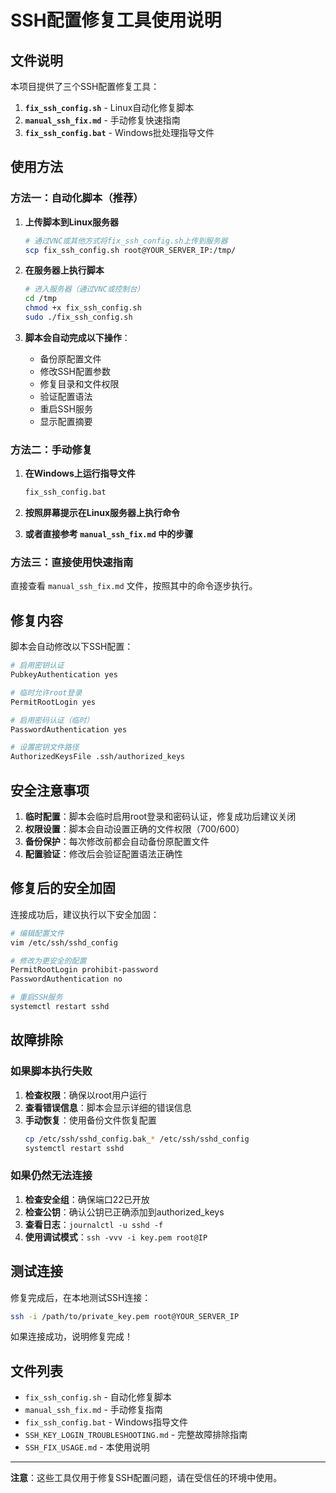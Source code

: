 # SSH配置修复工具使用说明

## 文件说明

本项目提供了三个SSH配置修复工具：

1. **`fix_ssh_config.sh`** - Linux自动化修复脚本
2. **`manual_ssh_fix.md`** - 手动修复快速指南
3. **`fix_ssh_config.bat`** - Windows批处理指导文件

## 使用方法

### 方法一：自动化脚本（推荐）

1. **上传脚本到Linux服务器**
   ```bash
   # 通过VNC或其他方式将fix_ssh_config.sh上传到服务器
   scp fix_ssh_config.sh root@YOUR_SERVER_IP:/tmp/
   ```

2. **在服务器上执行脚本**
   ```bash
   # 进入服务器（通过VNC或控制台）
   cd /tmp
   chmod +x fix_ssh_config.sh
   sudo ./fix_ssh_config.sh
   ```

3. **脚本会自动完成以下操作**：
   - 备份原配置文件
   - 修改SSH配置参数
   - 修复目录和文件权限
   - 验证配置语法
   - 重启SSH服务
   - 显示配置摘要

### 方法二：手动修复

1. **在Windows上运行指导文件**
   ```cmd
   fix_ssh_config.bat
   ```

2. **按照屏幕提示在Linux服务器上执行命令**

3. **或者直接参考 `manual_ssh_fix.md` 中的步骤**

### 方法三：直接使用快速指南

直接查看 `manual_ssh_fix.md` 文件，按照其中的命令逐步执行。

## 修复内容

脚本会自动修改以下SSH配置：

```bash
# 启用密钥认证
PubkeyAuthentication yes

# 临时允许root登录
PermitRootLogin yes

# 启用密码认证（临时）
PasswordAuthentication yes

# 设置密钥文件路径
AuthorizedKeysFile .ssh/authorized_keys
```

## 安全注意事项

1. **临时配置**：脚本会临时启用root登录和密码认证，修复成功后建议关闭
2. **权限设置**：脚本会自动设置正确的文件权限（700/600）
3. **备份保护**：每次修改前都会自动备份原配置文件
4. **配置验证**：修改后会验证配置语法正确性

## 修复后的安全加固

连接成功后，建议执行以下安全加固：

```bash
# 编辑配置文件
vim /etc/ssh/sshd_config

# 修改为更安全的配置
PermitRootLogin prohibit-password
PasswordAuthentication no

# 重启SSH服务
systemctl restart sshd
```

## 故障排除

### 如果脚本执行失败

1. **检查权限**：确保以root用户运行
2. **查看错误信息**：脚本会显示详细的错误信息
3. **手动恢复**：使用备份文件恢复配置
   ```bash
   cp /etc/ssh/sshd_config.bak_* /etc/ssh/sshd_config
   systemctl restart sshd
   ```

### 如果仍然无法连接

1. **检查安全组**：确保端口22已开放
2. **检查公钥**：确认公钥已正确添加到authorized_keys
3. **查看日志**：`journalctl -u sshd -f`
4. **使用调试模式**：`ssh -vvv -i key.pem root@IP`

## 测试连接

修复完成后，在本地测试SSH连接：

```bash
ssh -i /path/to/private_key.pem root@YOUR_SERVER_IP
```

如果连接成功，说明修复完成！

## 文件列表

- `fix_ssh_config.sh` - 自动化修复脚本
- `manual_ssh_fix.md` - 手动修复指南
- `fix_ssh_config.bat` - Windows指导文件
- `SSH_KEY_LOGIN_TROUBLESHOOTING.md` - 完整故障排除指南
- `SSH_FIX_USAGE.md` - 本使用说明

---

**注意**：这些工具仅用于修复SSH配置问题，请在受信任的环境中使用。 